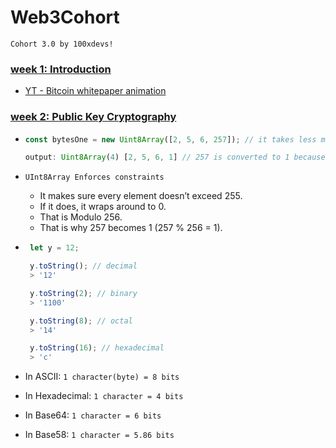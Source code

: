 # Web3Cohort
`Cohort 3.0 by 100xdevs!`

### [week 1: Introduction](https://projects.100xdevs.com/tracks/web3-orientation/Web3-Cohort---Orientation-1)
- [YT - Bitcoin whitepaper animation](https://www.youtube.com/watch?v=NoqNhWnjE1Q)
    
### [week 2: Public Key Cryptography](https://projects.100xdevs.com/tracks/public-private-keys/Public-Key-Cryptography-1)
-   ```js
    const bytesOne = new Uint8Array([2, 5, 6, 257]); // it takes less memory than the tradional array.
    ```
    ```js
    output: Uint8Array(4) [2, 5, 6, 1] // 257 is converted to 1 because it is 8-bit.
    ```
- `UInt8Array Enforces constraints` 
    - It makes sure every element doesn’t exceed 255. 
    - If it does, it wraps around to 0. 
    - That is Modulo 256. 
    - That is why 257 becomes 1 (257 % 256 = 1).

-  ```js
    let y = 12;

    y.toString(); // decimal
    > '12'

    y.toString(2); // binary
    > '1100'

    y.toString(8); // octal
    > '14'

    y.toString(16); // hexadecimal
    > 'c'
    ```
- In ASCII: `1 character(byte) = 8 bits`
- In Hexadecimal: `1 character = 4 bits`
- In Base64: `1 character = 6 bits`
- In Base58: `1 character = 5.86 bits`